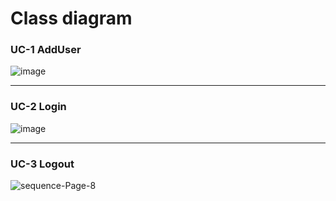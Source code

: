 # Class diagram

### UC-1 AddUser

![image](https://user-images.githubusercontent.com/18115360/118356950-8b408680-b5b2-11eb-9ed8-80f2ea80d85a.png)




---
### UC-2 Login

![image](https://user-images.githubusercontent.com/59490892/118277100-604b2980-b503-11eb-9a34-47dd9962c8a1.png)




---

### UC-3 Logout

![sequence-Page-8](https://user-images.githubusercontent.com/59490892/118278819-5b877500-b505-11eb-9290-83ecf7306142.png)



